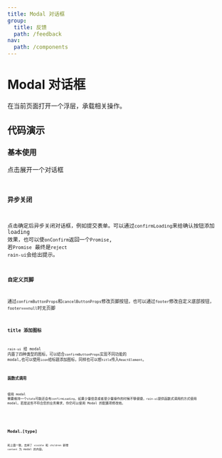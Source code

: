 ```yaml
---
title: Modal 对话框
group:
  title: 反馈
  path: /feedback
nav:
  path: /components
---
```


# Modal 对话框

在当前页面打开一个浮层，承载相关操作。

## 代码演示

### 基本使用

点击展开一个对话框 <code src="./demo/base.tsx"/>

### 异步关闭

点击确定后异步关闭对话框，例如提交表单。可以通过`confirmLoading`来给确认按钮添加 loading 效果，也可以使`onConfirm`返回一个`Promise`, 若`Promise` 最终是`reject` `rain-ui`会给出提示。 <code src="./demo/async.tsx"/>

### 自定义页脚

通过`confirmButtonProps`和`cancelButtonProps`修改页脚按钮，也可以通过`footer`修改自定义底部按钮，`footer===null`时无页脚 <code src="./demo/footer.tsx"/>

### title 添加图标

`rain-ui` 给 modal 内置了四种类型的图标，可以结合`confirmButtonProps`实现不同功能的 modal,也可以使用`icon`给标题添加图标，同样也可以想`title`传入`ReactElement`。 <code src="./demo/icon.tsx"/>

### 函数式调用

使用 modal 需要维持一个`state`可能还会有`confirmLoading`，如果少量信息或者是少量操作的时候不够便捷，`rain-ui`提供函数式调用的方式使用 modal。若是这些不符合您的业务需求，你仍可以使用 Modal 的配置项修改他。 <code src="./demo/func.tsx"/>

<API src="./index.tsx"> </API>

## Modal.[type]

和上面一致，去掉了 `visible` 和 `children` 新增 `content` 为 modal 的内容。
